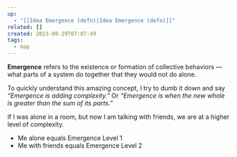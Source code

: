```yaml
---
up:
  - "[[Idea Emergence (defn)|Idea Emergence (defn)]]"
related: []
created: 2023-08-29T07:07:49
tags:
  - map
---
```

 **Emergence** refers to the existence or formation of collective behaviors — what parts of a system do together that they would not do alone. 

To quickly understand this amazing concept, I try to dumb it down and say *“Emergence is adding complexity.”* Or *“Emergence is when the new whole is greater than the sum of its parts.”*

If I was alone in a room, but now I am talking with friends, we are at a higher level of complexity.

- Me alone equals Emergence Level 1
- Me with friends equals Emergence Level 2
